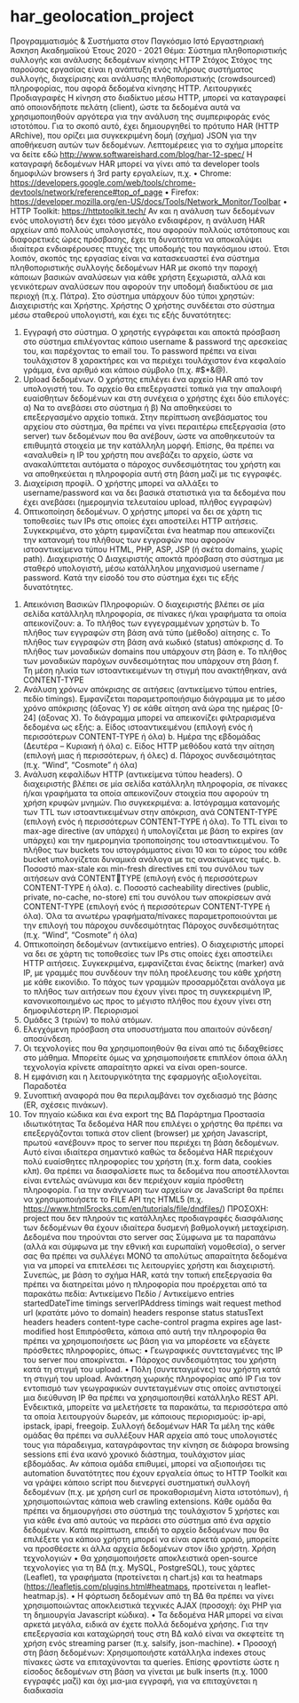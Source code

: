 # har_geolocation_project
Προγραμματισμός & Συστήματα στον Παγκόσμιο Ιστό
Εργαστηριακή Άσκηση Ακαδημαϊκού Έτους 2020 - 2021
Θέμα: Σύστημα πληθοποριστικής συλλογής και ανάλυσης δεδομένων 
κίνησης HTTP
Στόχος
Στόχος της παρούσας εργασίας είναι η ανάπτυξη ενός πλήρους συστήματος συλλογής, διαχείρισης και 
ανάλυσης πληθοποριστικής (crowdsourced) πληροφορίας, που αφορά δεδομένα κίνησης HTTP.
Λειτουργικές Προδιαγραφές
Η κίνηση στο διαδίκτυο μέσω HTTP, μπορεί να καταγραφεί από οποιονδήποτε πελάτη (client), ώστε τα 
δεδομένα αυτά να χρησιμοποιηθούν αργότερα για την ανάλυση της συμπεριφοράς ενός ιστοτόπου. Για το 
σκοπό αυτό, έχει δημιουργηθεί το πρότυπο HAR (HTTP ARchive), που ορίζει μια συγκεκριμένη δομή (σχήμα) 
JSON για την αποθήκευση αυτών των δεδομένων. Λεπτομέρειες για το σχήμα μπορείτε να δείτε εδώ 
http://www.softwareishard.com/blog/har-12-spec/
Η καταγραφή δεδομένων HAR μπορεί να γίνει από τα developer tools δημοφιλών browsers ή 3rd party
εργαλείων, π.χ. 
• Chrome:
https://developers.google.com/web/tools/chrome-devtools/network/reference#top_of_page
• Firefox:
https://developer.mozilla.org/en-US/docs/Tools/Network_Monitor/Toolbar
• HTTP Toolkit: https://httptoolkit.tech/
Αν και η ανάλυση των δεδομένων ενός υπολογιστή δεν έχει τόσο μεγάλο ενδιαφέρον, η ανάλυση HAR
αρχείων από πολλούς υπολογιστές, που αφορούν πολλούς ιστότοπους και διαφορετικές ώρες πρόσβασης, 
έχει τη δυνατότητα να αποκαλύψει ιδιαίτερα ενδιαφέρουσες πτυχές της υποδομής του παγκόσμιου ιστού. 
Έτσι λοιπόν, σκοπός της εργασίας είναι να κατασκευαστεί ένα σύστημα πληθοποριστικής συλλογής 
δεδομένων HAR με σκοπό την παροχή κάποιων βασικών αναλύσεων για κάθε χρήστη ξεχωριστά, αλλά και 
γενικότερων αναλύσεων που αφορούν την υποδομή διαδικτύου σε μια περιοχή (π.χ. Πάτρα). Στο σύστημα 
υπάρχουν δύο τύποι χρηστών: Διαχειριστής και Χρήστης.
Χρήστης
Ο χρήστης συνδέεται στο σύστημα μέσω σταθερού υπολογιστή, και έχει τις εξής δυνατότητες:
1) Εγγραφή στο σύστημα. Ο χρηστής εγγράφεται και αποκτά πρόσβαση στο σύστημα επιλέγοντας 
κάποιο username & password της αρεσκείας του, και παρέχοντας το email του. Το password πρέπει 
να είναι τουλάχιστον 8 χαρακτήρες και να περιέχει τουλάχιστον ένα κεφαλαίο γράμμα, ένα αριθμό 
και κάποιο σύμβολο (π.χ. #$*&@).
2) Upload δεδομένων. Ο χρήστης επιλέγει ένα αρχείο HAR από τον υπολογιστή του. Το αρχείο θα 
επεξεργαστεί τοπικά για την απαλοιφή ευαίσθητων δεδομένων και στη συνέχεια ο χρήστης έχει δύο 
επιλογές: α) Να το ανεβάσει στο σύστημα ή β) Να αποθηκεύσει το επεξεργασμένο αρχείο τοπικά.
Στην περίπτωση ανεβάσματος του αρχείου στο σύστημα, θα πρέπει να γίνει περαιτέρω επεξεργασία 
(στο server) των δεδομένων που θα ανέβουν, ώστε να αποθηκευτούν τα επιθυμητά στοιχεία με την 
κατάλληλη μορφή. Επίσης, θα πρέπει να «αναλυθεί» η IP του χρήστη που ανεβάζει το αρχείο, ώστε 
να ανακαλύπτεται αυτόματα ο πάροχος συνδεσιμότητας του χρήστη και να αποθηκεύεται η 
πληροφορία αυτή στη βάση μαζί με τις εγγραφές.
3) Διαχείριση προφίλ. Ο χρήστης μπορεί να αλλάξει το username/password και να δει βασικά 
στατιστικά για τα δεδομένα που έχει ανεβάσει (ημερομηνία τελευταίου upload, πλήθος εγγραφών)
4) Οπτικοποίηση δεδομένων. Ο χρήστης μπορεί να δει σε χάρτη τις τοποθεσίες των IPs στις οποίες 
έχει αποστείλει HTTP αιτήσεις. Συγκεκριμένα, στο χάρτη εμφανίζεται ένα heatmap που απεικονίζει 
την κατανομή του πλήθους των εγγραφών που αφορούν ιστοαντικείμενα τύπου HTML, PHP, ASP, 
JSP (ή σκέτα domains, χωρίς path).
Διαχειριστής
Ο Διαχειριστής αποκτά πρόσβαση στο σύστημα με σταθερό υπολογιστή, μέσω κατάλληλου μηχανισμού 
username / password. Κατά την είσοδό του στο σύστημα έχει τις εξής δυνατότητες.
1. Απεικόνιση Βασικών Πληροφοριών. Ο διαχειριστής βλέπει σε μία σελίδα κατάλληλη πληροφορία, 
σε πίνακες ή/και γραφήματα τα οποία απεικονίζουν:
a. Το πλήθος των εγγεγραμμένων χρηστών
b. Το πλήθος των εγγραφών στη βάση ανά τύπο (μέθοδο) αίτησης
c. Το πλήθος των εγγραφών στη βάση ανά κωδικό (status) απόκρισης
d. Το πλήθος των μοναδικών domains που υπάρχουν στη βάση
e. Το πλήθος των μοναδικών παρόχων συνδεσιμότητας που υπάρχουν στη βάση
f. Τη μέση ηλικία των ιστοαντικειμένων τη στιγμή που ανακτήθηκαν, ανά CONTENT-TYPE
2. Ανάλυση χρόνων απόκρισης σε αιτήσεις (αντικείμενο τύπου entries, πεδίο timings). 
Εμφανίζεται παραμετροποιήσιμο διάγραμμα με το μέσο χρόνο απόκρισης (άξονας Υ) σε κάθε 
αίτηση ανά ώρα της ημέρας [0-24] (άξονας Χ). Το διάγραμμα μπορεί να απεικονίζει φιλτραρισμένα 
δεδομένα ως εξής:
a. Είδος ιστοαντικειμένου (επιλογή ενός ή περισσότερων CONTENT-TYPE ή όλα)
b. Ημέρα της εβδομάδας (Δευτέρα – Κυριακή ή όλα)
c. Είδος HTTP μεθόδου κατά την αίτηση (επιλογή μιας ή περισσότερων, ή όλες)
d. Πάροχος συνδεσιμότητας (π.χ. “Wind”, “Cosmote” ή όλα)
3. Ανάλυση κεφαλίδων HTTP (αντικείμενα τύπου headers). Ο διαχειριστής βλέπει σε μία σελίδα 
κατάλληλη πληροφορία, σε πίνακες ή/και γραφήματα τα οποία απεικονίζουν στοιχεία που αφορούν 
τη χρήση κρυφών μνημών. Πιο συγκεκριμένα:
a. Ιστόγραμμα κατανομής των TTL των ιστοαντικειμένων στην απόκριση, ανά CONTENT-TYPE
(επιλογή ενός ή περισσότερων CONTENT-TYPE ή όλα). Το TTL είναι το max-age directive (αν 
υπάρχει) ή υπολογίζεται με βάση το expires (αν υπάρχει) και την ημερομηνία τροποποίησης 
του ιστοαντικειμένου. Το πλήθος των buckets του ιστογράμματος είναι 10 και το εύρος του 
κάθε bucket υπολογίζεται δυναμικά ανάλογα με τις ανακτώμενες τιμές.
b. Ποσοστό max-stale και min-fresh directives επί του συνόλου των αιτήσεων ανά CONTENTTYPE (επιλογή ενός ή περισσότερων CONTENT-TYPE ή όλα).
c. Ποσοστό cacheability directives (public, private, no-cache, no-store) επί του συνόλου των
αποκρίσεων ανά CONTENT-TYPE (επιλογή ενός ή περισσότερων CONTENT-TYPE ή όλα).
Όλα τα ανωτέρω γραφήματα/πίνακες παραμετροποιούνται με την επιλογή του πάροχου 
συνδεσιμότητας Πάροχος συνδεσιμότητας (π.χ. “Wind”, “Cosmote” ή όλα)
4. Οπτικοποίηση δεδομένων (αντικείμενο entries). Ο διαχειριστής μπορεί να δει σε χάρτη τις 
τοποθεσίες των IPs στις οποίες έχει αποστείλει HTTP αιτήσεις. Συγκεκριμένα, εμφανίζεται ένας
δείκτης (marker) ανά IP, με γραμμές που συνδέουν την πόλη προέλευσης του κάθε χρήστη με κάθε 
εικονίδιο. Το πάχος των γραμμών προσαρμόζεται ανάλογα με το πλήθος των αιτήσεων που έχουν 
γίνει προς τη συγκεκριμένη IP, κανονικοποιημένο ως προς το μέγιστο πλήθος που έχουν γίνει στη 
δημοφιλέστερη IP.
Περιορισμοί
1. Ομάδες 3 (τριών) το πολύ ατόμων.
2. Ελεγχόμενη πρόσβαση στα υποσυστήματα που απαιτούν σύνδεση/ αποσύνδεση.
3. Οι τεχνολογίες που θα χρησιμοποιηθούν θα είναι από τις διδαχθείσες στο μάθημα. Μπορείτε όμως να 
χρησιμοποιήσετε επιπλέον όποια άλλη τεχνολογία κρίνετε απαραίτητο αρκεί να είναι open-source.
4. Η εμφάνιση και η λειτουργικότητα της εφαρμογής αξιολογείται. 
Παραδοτέα
1. Συνοπτική αναφορά που θα περιλαμβάνει τον σχεδιασμό της βάσης (ER, σχέσεις πινάκων).
2. Τον πηγαίο κώδικα και ένα export της ΒΔ
Παράρτημα
Προστασία ιδιωτικότητας
Τα δεδομένα HAR που επιλέγει ο χρήστης θα πρέπει να επεξεργάζονται τοπικά στον client (browser) με 
χρήση Javascript, πρωτού «ανέβουν» προς το server που περιέχει τη βάση δεδομένων. Αυτό είναι ιδιαίτερα 
σημαντικό καθώς τα δεδομένα HAR περιέχουν πολύ ευαίσθητες πληροφορίες του χρήστη (π.χ. form data, 
cookies κλπ). Θα πρέπει να διασφαλίσετε πως τα δεδομένα που αποστέλλονται είναι εντελώς ανώνυμα και 
δεν περιέχουν καμία πρόσθετη πληροφορία. Για την ανάγνωση των αρχείων σε JavaScript θα πρέπει να 
χρησιμοποιήσετε το FILE API της HTML5 (π.χ. https://www.html5rocks.com/en/tutorials/file/dndfiles/)
ΠΡΟΣΟΧΗ: project που δεν πληρούν τις κατάλληλες προδιαγραφές διασφάλισης των δεδομένων θα έχουν 
ιδιαίτερα δυσμενή βαθμολογική μεταχείριση.
Δεδομένα που τηρούνται στο server σας
Σύμφωνα με τα παραπάνω (αλλά και σύμφωνα με την εθνική και ευρωπαϊκή νομοθεσία), ο server σας θα 
πρέπει να συλλέγει ΜΟΝΟ τα απολύτως απαραίτητα δεδομένα για να μπορεί να επιτελέσει τις λειτουργίες 
χρήστη και διαχειριστή. Συνεπώς, με βάση το σχήμα HAR, κατά την τοπική επεξεργασία θα πρέπει να 
διατηρείται μόνο η πληροφορία που προέρχεται από τα παρακάτω πεδία:
Αντικείµενο Πεδίο / Αντικείµενο 
entries startedDateTime
timings 
serverIPAddress
timings wait
request method
url (κρατάτε µόνο το domain)
headers 
response status
statusText
headers 
headers content-type
cache-control
pragma
expires
age
last-modified
host
Επιπρόσθετα, κάποια από αυτή την πληροφορία θα πρέπει να χρησιμοποιήσετε ως βάση για να μπορέσετε 
να εξάγετε πρόσθετες πληροφορίες, όπως:
• Γεωγραφικές συντεταγμένες της IP του server που αποκρίνεται.
• Πάροχος συνδεσιμότητας του χρήστη κατά τη στιγμή του upload.
• Πόλη (συντεταγμένες) του χρήστη κατά τη στιγμή του upload.
Ανάκτηση χωρικής πληροφορίας από IP
Για τον εντοπισμό των γεωγραφικών συντεταγμένων στις οποίες αντιστοιχεί μια διεύθυνση IP θα πρέπει να 
χρησιμοποιηθεί κατάλληλο REST API. Ενδεικτικά, μπορείτε να μελετήσετε τα παρακάτω, τα περισσότερα 
από τα οποία λειτουργούν δωρεάν, με κάποιους περιορισμούς: ip-api, ipstack, ipapi, freegoip.
Συλλογή δεδομένων HAR
Τα μέλη της κάθε ομάδας θα πρέπει να συλλέξουν HAR αρχεία από τους υπολογιστές τους για πάραδειγμα, 
καταγράφοντας την κίνηση σε διάφορα browsing sessions επί ένα ικανό χρονικό διάστημα, τουλάχιστον 
μίας εβδομάδας. Αν κάποια ομάδα επιθυμεί, μπορεί να αξιοποιήσει τις automation δυνατότητες που έχουν 
εργαλεία όπως το HTTP Toolkit και να γράψει κάποιο script που διενεργεί συστηματική συλλογή δεδομένων 
(π.χ. με χρήση curl σε προκαθορισμένη λίστα ιστοτόπων), ή χρησιμοποιώντας κάποια web crawling
extensions.
Κάθε ομάδα θα πρέπει να δημιουργήσει στο σύστημά της τουλάχιστον 5 χρήστες και για κάθε ένα από 
αυτούς να περάσει στο σύστημα από ένα αρχείο δεδομένων. Κατά περίπτωση, επειδή το αρχείο δεδομένων 
που θα επιλέξετε για κάποιο χρήστη μπορεί να είναι αρκετά αραιό, μπορείτε να προσθέσετε κι άλλα αρχεία 
δεδομένων στον ίδιο χρήστη.
Χρήση τεχνολογιών
• Θα χρησιμοποιήσετε αποκλειστικά open-source τεχνολογίες για τη ΒΔ (π.χ. MySQL, PostgreSQL), 
τους χάρτες (Leaflet), τα γραφήματα (προτείνεται η chart.js) και τα heatmaps
(https://leafletjs.com/plugins.html#heatmaps, προτείνεται η leaflet-heatmap.js). 
• Η φόρτωση δεδομένων από τη ΒΔ θα πρέπει να γίνει χρησιμοποιώντας αποκλειστικά τεχνικές AJAX
(προσοχή: όχι PHP για τη δημιουργία Javascript κώδικα).
• Τα δεδομένα HAR μπορεί να είναι αρκετά μεγάλα, ειδικά αν έχετε πολλά δεδομένα χρήσης. Για την 
επεξεργασία και καταχώρησή τους στη ΒΔ καλό είναι να σκεφτείτε τη χρήση ενός streaming parser
(π.χ. salsify, json-machine).
• Προσοχή στη βάση δεδομένων: Χρησιμοποιήστε κατάλληλα indexes στους πίνακες ώστε να 
επιταχύνονται τα queries. Επίσης φροντίστε ώστε η είσοδος δεδομένων στη βάση να γίνεται με bulk
inserts (π.χ. 1000 εγγραφές μαζί) και όχι μια-μια εγγραφή, για να επιταχύνεται η διαδικασία

